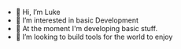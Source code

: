 - 👋 Hi, I’m Luke
- 👀 I’m interested in basic Development
- 🌱 At the moment I'm developing basic stuff.
- 💞️ I’m looking to build tools for the world to enjoy
